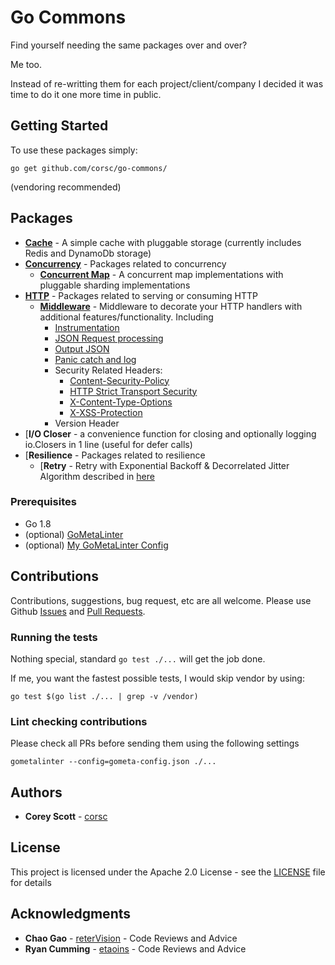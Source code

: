 # Go Commons

Find yourself needing the same packages over and over?

Me too.

Instead of re-writting them for each project/client/company I decided it was time to do it one more time in public.

## Getting Started

To use these packages simply:
```
go get github.com/corsc/go-commons/
```
(vendoring recommended)

## Packages

* [**Cache**](cache/) - A simple cache with pluggable storage (currently includes Redis and DynamoDb storage)
* [**Concurrency**](concurrency/) - Packages related to concurrency
    * [**Concurrent Map**](concurrency/cmap) - A concurrent map implementations with pluggable sharding implementations 
* [**HTTP**](http/) - Packages related to serving or consuming HTTP
    * [**Middleware**](http/middleware) - Middleware to decorate your HTTP handlers with additional features/functionality. Including
        * [Instrumentation](http/middleware/metrics_examples_test.go)
        * [JSON Request processing](http/middleware/input_body_examples_test.go)
        * [Output JSON](http/middleware/output_json.go)
        * [Panic catch and log](http/middleware/panic_examples_test.go)
        * Security Related Headers:
            * [Content-Security-Policy](http/middleware/csp_examples_test.go)
            * [HTTP Strict Transport Security](http/middleware/hsts_examples_test.go)
            * [X-Content-Type-Options](http/middleware/content_no_sniff_examples_test.go)
            * [X-XSS-Protection](http/middleware/xxss_examples_test.go)
        * Version Header
* [**I/O Closer** - a convenience function for closing and optionally logging io.Closers in 1 line (useful for defer calls)
* [**Resilience** - Packages related to resilience
    * [**Retry** - Retry with Exponential Backoff & Decorrelated Jitter Algorithm described in [here](https://www.awsarchitectureblog.com/2015/03/backoff.html)

### Prerequisites

* Go 1.8
* (optional) [GoMetaLinter](https://github.com/alecthomas/gometalinter)
* (optional) [My GoMetaLinter Config](https://raw.githubusercontent.com/corsc/PersonalTools/master/go-scripts/gometa-config.json)

## Contributions
Contributions, suggestions, bug request, etc are all welcome.  Please use Github [Issues](https://github.com/corsc/go-commons/issues) and [Pull Requests](https://github.com/corsc/go-commons/pulls).

### Running the tests

Nothing special, standard `go test ./...` will get the job done.

If me, you want the fastest possible tests, I would skip vendor by using:
```
go test $(go list ./... | grep -v /vendor)
```

### Lint checking contributions

Please check all PRs before sending them using the following settings

```
gometalinter --config=gometa-config.json ./...
```

## Authors

* **Corey Scott** - [corsc](https://github.com/corsc)

## License

This project is licensed under the Apache 2.0 License - see the [LICENSE](LICENSE) file for details

## Acknowledgments

* **Chao Gao** - [reterVision](https://github.com/reterVision) - Code Reviews and Advice
* **Ryan Cumming** - [etaoins](https://github.com/etaoins) - Code Reviews and Advice
